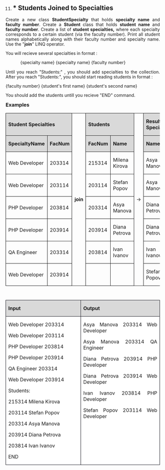 <OL START=11>
	<LI><H2 CLASS="western" ALIGN=JUSTIFY>* Students Joined to
	Specialties</H2>
</OL>
<P ALIGN=JUSTIFY STYLE="margin-bottom: 0.14in; line-height: 115%">Create
a new class <B>StudentSpecialty</B> that holds <B>specialty name</B>
and <B>faculty number</B>. Create a <B>Student </B>class that holds
<B>student name </B>and <B> faculty number</B>. Create a list of
<B>student specialties,</B> where each specialty corresponds to a
certain student (via the faculty number). Print all student names
alphabetically along with their faculty number and specialty name.
Use the &quot;<B>join</B>&quot; LINQ operator. 
</P>
<P ALIGN=JUSTIFY STYLE="margin-bottom: 0.14in; line-height: 115%">You
will recieve several specialties in format :</P>
<P ALIGN=JUSTIFY STYLE="text-indent: 0.5in; margin-bottom: 0.14in; line-height: 115%">
 {specialty name} {specialty name} {faculty number}</P>
<P ALIGN=JUSTIFY STYLE="margin-bottom: 0.14in; line-height: 115%">Until
you reach &quot;Students:&quot; , you should add specialties to the
collection. After you reach &quot;Students:&quot;, you should start
reading students in format :</P>
<P ALIGN=JUSTIFY STYLE="margin-bottom: 0.14in; line-height: 115%">	{faculty
number} {student's first name} {student's second name}</P>
<P ALIGN=JUSTIFY STYLE="margin-bottom: 0.14in; line-height: 115%">You
should add the students untill you recieve &quot;END&quot; command.</P>
<H3 CLASS="western" ALIGN=JUSTIFY STYLE="margin-top: 0in">Examples</H3>
<TABLE WIDTH=678 CELLPADDING=7 CELLSPACING=0>
	<COL WIDTH=93>
	<COL WIDTH=50>
	<COL WIDTH=24>
	<COL WIDTH=50>
	<COL WIDTH=85>
	<COL WIDTH=19>
	<COL WIDTH=85>
	<COL WIDTH=50>
	<COL WIDTH=93>
	<TR>
		<TD COLSPAN=2 WIDTH=157 HEIGHT=9 BGCOLOR="#d9d9d9" STYLE="border: 1px solid #000001; padding-top: 0in; padding-bottom: 0in; padding-left: 0.08in; padding-right: 0.08in">
			<P ALIGN=JUSTIFY><B>Student Specialties</B></P>
		</TD>
		<TD ROWSPAN=8 WIDTH=24 STYLE="border-top: none; border-bottom: none; border-left: 1px solid #000001; border-right: 1px solid #000001; padding-top: 0in; padding-bottom: 0in; padding-left: 0.08in; padding-right: 0.08in">
			<P ALIGN=JUSTIFY><B>join</B></P>
		</TD>
		<TD COLSPAN=2 WIDTH=149 BGCOLOR="#d9d9d9" STYLE="border: 1px solid #000001; padding-top: 0in; padding-bottom: 0in; padding-left: 0.08in; padding-right: 0.08in">
			<P ALIGN=JUSTIFY><B>Students</B></P>
		</TD>
		<TD ROWSPAN=8 WIDTH=19 STYLE="border-top: none; border-bottom: none; border-left: 1px solid #000001; border-right: 1px solid #000001; padding-top: 0in; padding-bottom: 0in; padding-left: 0.08in; padding-right: 0.08in">
			<P ALIGN=JUSTIFY>→</P>
		</TD>
		<TD COLSPAN=3 WIDTH=256 BGCOLOR="#d9d9d9" STYLE="border: 1px solid #000001; padding-top: 0in; padding-bottom: 0in; padding-left: 0.08in; padding-right: 0.08in">
			<P ALIGN=JUSTIFY><B>Result (Joined Students with Specialties)</B></P>
		</TD>
	</TR>
	<TR>
		<TD WIDTH=93 BGCOLOR="#d9d9d9" STYLE="border: 1px solid #000001; padding-top: 0in; padding-bottom: 0in; padding-left: 0.08in; padding-right: 0.08in">
			<P ALIGN=JUSTIFY><B>SpecialtyName</B></P>
		</TD>
		<TD WIDTH=50 BGCOLOR="#d9d9d9" STYLE="border: 1px solid #000001; padding-top: 0in; padding-bottom: 0in; padding-left: 0.08in; padding-right: 0.08in">
			<P ALIGN=JUSTIFY><B>FacNum</B></P>
		</TD>
		<TD WIDTH=50 BGCOLOR="#d9d9d9" STYLE="border: 1px solid #000001; padding-top: 0in; padding-bottom: 0in; padding-left: 0.08in; padding-right: 0.08in">
			<P ALIGN=JUSTIFY><B>FacNum</B></P>
		</TD>
		<TD WIDTH=85 BGCOLOR="#d9d9d9" STYLE="border: 1px solid #000001; padding-top: 0in; padding-bottom: 0in; padding-left: 0.08in; padding-right: 0.08in">
			<P ALIGN=JUSTIFY><B>Name</B></P>
		</TD>
		<TD WIDTH=85 BGCOLOR="#d9d9d9" STYLE="border: 1px solid #000001; padding-top: 0in; padding-bottom: 0in; padding-left: 0.08in; padding-right: 0.08in">
			<P ALIGN=JUSTIFY><B>Name</B></P>
		</TD>
		<TD WIDTH=50 BGCOLOR="#d9d9d9" STYLE="border: 1px solid #000001; padding-top: 0in; padding-bottom: 0in; padding-left: 0.08in; padding-right: 0.08in">
			<P ALIGN=JUSTIFY><B>FacNum</B></P>
		</TD>
		<TD WIDTH=93 BGCOLOR="#d9d9d9" STYLE="border: 1px solid #000001; padding-top: 0in; padding-bottom: 0in; padding-left: 0.08in; padding-right: 0.08in">
			<P ALIGN=JUSTIFY><B>Specialty</B></P>
		</TD>
	</TR>
	<TR>
		<TD WIDTH=93 STYLE="border: 1px solid #000001; padding-top: 0in; padding-bottom: 0in; padding-left: 0.08in; padding-right: 0.08in">
			<P ALIGN=JUSTIFY>Web Developer</P>
		</TD>
		<TD WIDTH=50 STYLE="border: 1px solid #000001; padding-top: 0in; padding-bottom: 0in; padding-left: 0.08in; padding-right: 0.08in">
			<P ALIGN=JUSTIFY>203314</P>
		</TD>
		<TD WIDTH=50 STYLE="border: 1px solid #000001; padding-top: 0in; padding-bottom: 0in; padding-left: 0.08in; padding-right: 0.08in">
			<P ALIGN=JUSTIFY>215314</P>
		</TD>
		<TD WIDTH=85 STYLE="border: 1px solid #000001; padding-top: 0in; padding-bottom: 0in; padding-left: 0.08in; padding-right: 0.08in">
			<P ALIGN=JUSTIFY>Milena Kirova</P>
		</TD>
		<TD WIDTH=85 STYLE="border: 1px solid #000001; padding-top: 0in; padding-bottom: 0in; padding-left: 0.08in; padding-right: 0.08in">
			<P ALIGN=JUSTIFY>Asya Manova</P>
		</TD>
		<TD WIDTH=50 STYLE="border: 1px solid #000001; padding-top: 0in; padding-bottom: 0in; padding-left: 0.08in; padding-right: 0.08in">
			<P ALIGN=JUSTIFY>203314</P>
		</TD>
		<TD WIDTH=93 STYLE="border: 1px solid #000001; padding-top: 0in; padding-bottom: 0in; padding-left: 0.08in; padding-right: 0.08in">
			<P ALIGN=JUSTIFY>Web Developer</P>
		</TD>
	</TR>
	<TR>
		<TD WIDTH=93 STYLE="border: 1px solid #000001; padding-top: 0in; padding-bottom: 0in; padding-left: 0.08in; padding-right: 0.08in">
			<P ALIGN=JUSTIFY>Web Developer</P>
		</TD>
		<TD WIDTH=50 STYLE="border: 1px solid #000001; padding-top: 0in; padding-bottom: 0in; padding-left: 0.08in; padding-right: 0.08in">
			<P ALIGN=JUSTIFY>203114</P>
		</TD>
		<TD WIDTH=50 STYLE="border: 1px solid #000001; padding-top: 0in; padding-bottom: 0in; padding-left: 0.08in; padding-right: 0.08in">
			<P ALIGN=JUSTIFY>203114</P>
		</TD>
		<TD WIDTH=85 STYLE="border: 1px solid #000001; padding-top: 0in; padding-bottom: 0in; padding-left: 0.08in; padding-right: 0.08in">
			<P ALIGN=JUSTIFY>Stefan Popov</P>
		</TD>
		<TD WIDTH=85 STYLE="border: 1px solid #000001; padding-top: 0in; padding-bottom: 0in; padding-left: 0.08in; padding-right: 0.08in">
			<P ALIGN=JUSTIFY>Asya Manova</P>
		</TD>
		<TD WIDTH=50 STYLE="border: 1px solid #000001; padding-top: 0in; padding-bottom: 0in; padding-left: 0.08in; padding-right: 0.08in">
			<P ALIGN=JUSTIFY>203314</P>
		</TD>
		<TD WIDTH=93 STYLE="border: 1px solid #000001; padding-top: 0in; padding-bottom: 0in; padding-left: 0.08in; padding-right: 0.08in">
			<P ALIGN=JUSTIFY>QA Engineer</P>
		</TD>
	</TR>
	<TR>
		<TD WIDTH=93 STYLE="border: 1px solid #000001; padding-top: 0in; padding-bottom: 0in; padding-left: 0.08in; padding-right: 0.08in">
			<P ALIGN=JUSTIFY>PHP Developer</P>
		</TD>
		<TD WIDTH=50 STYLE="border: 1px solid #000001; padding-top: 0in; padding-bottom: 0in; padding-left: 0.08in; padding-right: 0.08in">
			<P ALIGN=JUSTIFY>203814</P>
		</TD>
		<TD WIDTH=50 STYLE="border: 1px solid #000001; padding-top: 0in; padding-bottom: 0in; padding-left: 0.08in; padding-right: 0.08in">
			<P ALIGN=JUSTIFY>203314</P>
		</TD>
		<TD WIDTH=85 STYLE="border: 1px solid #000001; padding-top: 0in; padding-bottom: 0in; padding-left: 0.08in; padding-right: 0.08in">
			<P ALIGN=JUSTIFY>Asya Manova</P>
		</TD>
		<TD WIDTH=85 STYLE="border: 1px solid #000001; padding-top: 0in; padding-bottom: 0in; padding-left: 0.08in; padding-right: 0.08in">
			<P ALIGN=JUSTIFY>Diana Petrova</P>
		</TD>
		<TD WIDTH=50 STYLE="border: 1px solid #000001; padding-top: 0in; padding-bottom: 0in; padding-left: 0.08in; padding-right: 0.08in">
			<P ALIGN=JUSTIFY>203914</P>
		</TD>
		<TD WIDTH=93 STYLE="border: 1px solid #000001; padding-top: 0in; padding-bottom: 0in; padding-left: 0.08in; padding-right: 0.08in">
			<P ALIGN=JUSTIFY>PHP Developer</P>
		</TD>
	</TR>
	<TR>
		<TD WIDTH=93 STYLE="border: 1px solid #000001; padding-top: 0in; padding-bottom: 0in; padding-left: 0.08in; padding-right: 0.08in">
			<P ALIGN=JUSTIFY>PHP Developer</P>
		</TD>
		<TD WIDTH=50 STYLE="border: 1px solid #000001; padding-top: 0in; padding-bottom: 0in; padding-left: 0.08in; padding-right: 0.08in">
			<P ALIGN=JUSTIFY>203914</P>
		</TD>
		<TD WIDTH=50 STYLE="border: 1px solid #000001; padding-top: 0in; padding-bottom: 0in; padding-left: 0.08in; padding-right: 0.08in">
			<P ALIGN=JUSTIFY>203914</P>
		</TD>
		<TD WIDTH=85 STYLE="border: 1px solid #000001; padding-top: 0in; padding-bottom: 0in; padding-left: 0.08in; padding-right: 0.08in">
			<P ALIGN=JUSTIFY>Diana Petrova</P>
		</TD>
		<TD WIDTH=85 STYLE="border: 1px solid #000001; padding-top: 0in; padding-bottom: 0in; padding-left: 0.08in; padding-right: 0.08in">
			<P ALIGN=JUSTIFY>Diana Petrova</P>
		</TD>
		<TD WIDTH=50 STYLE="border: 1px solid #000001; padding-top: 0in; padding-bottom: 0in; padding-left: 0.08in; padding-right: 0.08in">
			<P ALIGN=JUSTIFY>203914</P>
		</TD>
		<TD WIDTH=93 STYLE="border: 1px solid #000001; padding-top: 0in; padding-bottom: 0in; padding-left: 0.08in; padding-right: 0.08in">
			<P ALIGN=JUSTIFY>Web Developer</P>
		</TD>
	</TR>
	<TR>
		<TD WIDTH=93 STYLE="border: 1px solid #000001; padding-top: 0in; padding-bottom: 0in; padding-left: 0.08in; padding-right: 0.08in">
			<P ALIGN=JUSTIFY>QA Engineer</P>
		</TD>
		<TD WIDTH=50 STYLE="border: 1px solid #000001; padding-top: 0in; padding-bottom: 0in; padding-left: 0.08in; padding-right: 0.08in">
			<P ALIGN=JUSTIFY>203314</P>
		</TD>
		<TD WIDTH=50 STYLE="border: 1px solid #000001; padding-top: 0in; padding-bottom: 0in; padding-left: 0.08in; padding-right: 0.08in">
			<P ALIGN=JUSTIFY>203814</P>
		</TD>
		<TD WIDTH=85 STYLE="border: 1px solid #000001; padding-top: 0in; padding-bottom: 0in; padding-left: 0.08in; padding-right: 0.08in">
			<P ALIGN=JUSTIFY>Ivan Ivanov</P>
		</TD>
		<TD WIDTH=85 STYLE="border: 1px solid #000001; padding-top: 0in; padding-bottom: 0in; padding-left: 0.08in; padding-right: 0.08in">
			<P ALIGN=JUSTIFY>Ivan Ivanov</P>
		</TD>
		<TD WIDTH=50 STYLE="border: 1px solid #000001; padding-top: 0in; padding-bottom: 0in; padding-left: 0.08in; padding-right: 0.08in">
			<P ALIGN=JUSTIFY>203814</P>
		</TD>
		<TD WIDTH=93 STYLE="border: 1px solid #000001; padding-top: 0in; padding-bottom: 0in; padding-left: 0.08in; padding-right: 0.08in">
			<P ALIGN=JUSTIFY>PHP Developer</P>
		</TD>
	</TR>
	<TR>
		<TD WIDTH=93 STYLE="border: 1px solid #000001; padding-top: 0in; padding-bottom: 0in; padding-left: 0.08in; padding-right: 0.08in">
			<P ALIGN=JUSTIFY>Web Developer</P>
		</TD>
		<TD WIDTH=50 STYLE="border: 1px solid #000001; padding-top: 0in; padding-bottom: 0in; padding-left: 0.08in; padding-right: 0.08in">
			<P ALIGN=JUSTIFY>203914</P>
		</TD>
		<TD WIDTH=50 STYLE="border: 1px solid #000001; padding-top: 0in; padding-bottom: 0in; padding-left: 0.08in; padding-right: 0.08in">
			<P ALIGN=JUSTIFY><BR>
			</P>
		</TD>
		<TD WIDTH=85 STYLE="border: 1px solid #000001; padding-top: 0in; padding-bottom: 0in; padding-left: 0.08in; padding-right: 0.08in">
			<P ALIGN=JUSTIFY><BR>
			</P>
		</TD>
		<TD WIDTH=85 STYLE="border: 1px solid #000001; padding-top: 0in; padding-bottom: 0in; padding-left: 0.08in; padding-right: 0.08in">
			<P ALIGN=JUSTIFY>Stefan Popov</P>
		</TD>
		<TD WIDTH=50 STYLE="border: 1px solid #000001; padding-top: 0in; padding-bottom: 0in; padding-left: 0.08in; padding-right: 0.08in">
			<P ALIGN=JUSTIFY>203114</P>
		</TD>
		<TD WIDTH=93 STYLE="border: 1px solid #000001; padding-top: 0in; padding-bottom: 0in; padding-left: 0.08in; padding-right: 0.08in">
			<P ALIGN=JUSTIFY>Web Developer</P>
		</TD>
	</TR>
</TABLE>
<P ALIGN=JUSTIFY STYLE="margin-bottom: 0in; line-height: 100%"><BR>
</P>

<TABLE WIDTH=526 CELLPADDING=7 CELLSPACING=0>
	<COL WIDTH=241>
	<COL WIDTH=255>
	<TR VALIGN=TOP>
		<TD WIDTH=241 BGCOLOR="#d9d9d9" STYLE="border: 1px solid #00000a; padding-top: 0in; padding-bottom: 0in; padding-left: 0.08in; padding-right: 0.08in">
			<P ALIGN=JUSTIFY><B>Input</B></P>
		</TD>
		<TD WIDTH=255 BGCOLOR="#d9d9d9" STYLE="border: 1px solid #00000a; padding-top: 0in; padding-bottom: 0in; padding-left: 0.08in; padding-right: 0.08in">
			<P ALIGN=JUSTIFY><B>Output</B></P>
		</TD>
	</TR>
	<TR VALIGN=TOP>
		<TD WIDTH=241 BGCOLOR="#ffffff" STYLE="border: 1px solid #00000a; padding-top: 0in; padding-bottom: 0in; padding-left: 0.08in; padding-right: 0.08in">
			<P ALIGN=JUSTIFY STYLE="margin-bottom: 0in">Web Developer 203314</P>
			<P ALIGN=JUSTIFY STYLE="margin-bottom: 0in">Web Developer 203114</P>
			<P ALIGN=JUSTIFY STYLE="margin-bottom: 0in">PHP Developer 203814</P>
			<P ALIGN=JUSTIFY STYLE="margin-bottom: 0in">PHP Developer 203914</P>
			<P ALIGN=JUSTIFY STYLE="margin-bottom: 0in">QA Engineer 203314</P>
			<P ALIGN=JUSTIFY STYLE="margin-bottom: 0in">Web Developer 203914</P>
			<P ALIGN=JUSTIFY STYLE="margin-bottom: 0in">Students:</P>
			<P ALIGN=JUSTIFY STYLE="margin-bottom: 0in">215314 Milena Kirova</P>
			<P ALIGN=JUSTIFY STYLE="margin-bottom: 0in">203114	 Stefan Popov</P>
			<P ALIGN=JUSTIFY STYLE="margin-bottom: 0in">203314 Asya Manova</P>
			<P ALIGN=JUSTIFY STYLE="margin-bottom: 0in">203914 Diana Petrova</P>
			<P ALIGN=JUSTIFY STYLE="margin-bottom: 0in">203814 Ivan Ivanov</P>
			<P ALIGN=JUSTIFY>END</P>
		</TD>
		<TD WIDTH=255 BGCOLOR="#ffffff" STYLE="border: 1px solid #00000a; padding-top: 0in; padding-bottom: 0in; padding-left: 0.08in; padding-right: 0.08in">
			<P ALIGN=JUSTIFY STYLE="margin-bottom: 0in">Asya Manova 203314 Web
			Developer</P>
			<P ALIGN=JUSTIFY STYLE="margin-bottom: 0in">Asya Manova 203314 QA
			Engineer</P>
			<P ALIGN=JUSTIFY STYLE="margin-bottom: 0in">Diana Petrova 203914
			PHP Developer</P>
			<P ALIGN=JUSTIFY STYLE="margin-bottom: 0in">Diana Petrova 203914
			Web Developer</P>
			<P ALIGN=JUSTIFY STYLE="margin-bottom: 0in">Ivan Ivanov 203814 PHP
			Developer</P>
			<P ALIGN=JUSTIFY>Stefan Popov 203114 Web Developer</P>
		</TD>
	</TR>
</TABLE>
<P ALIGN=JUSTIFY STYLE="margin-bottom: 0in; line-height: 100%"><BR>
</P>
